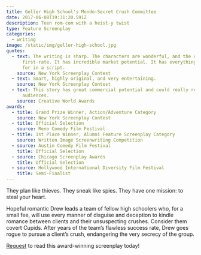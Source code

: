 ```yaml
---
title: Geller High School's Mondo-Secret Crush Committee
date: 2017-06-08T19:31:20.591Z
description: Teen rom-com with a heist-y twist
type: Feature Screenplay
categories:
  - writing
image: /static/img/geller-high-school.jpg
quotes:
  - text: The writing is sharp. The characters are wonderful, and the dialogue is
      first-rate. It has incredible market potential. It has everything one asks
      for in a script.
    source: New York Screenplay Contest
  - text: Smart, highly original, and very entertaining.
    source: New York Screenplay Contest
  - text: This story has great commercial potential and could really resonate with
      audiences.
    source: Creative World Awards
awards:
  - title: Grand Prize Winner, Action/Adventure Category
    source: New York Screenplay Contest
  - title: Official Selection
    source: Reno Comedy Film Festival
  - title: 1st Place Winner, Alumni Feature Screenplay Category
    source: Written Image Screenwriting Competition
  - source: Austin Comedy Film Festival
    title: Official Selection
  - source: Chicago Screenplay Awards
    title: Official Selection
  - source: Hollywood International Diversity Film Festival
    title: Semi-Finalist
---
```

They plan like thieves. They sneak like spies. They have one mission: to steal your heart.

Hopeful romantic Drew leads a team of fellow high schoolers who, for a small fee, will use every manner of disguise and deception to kindle romance between clients and their unsuspecting crushes. Consider them covert Cupids. After years of the team’s flawless success rate, Drew goes rogue to pursue a client’s crush, endangering the very secrecy of the group.

[Request](mailto:cj@cjarellano.com) to read this award-winning screenplay today!
